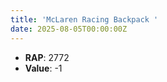 ```yaml
---
title: 'McLaren Racing Backpack '
date: 2025-08-05T00:00:00Z
---
```

- **RAP**: 2772
- **Value**: -1

